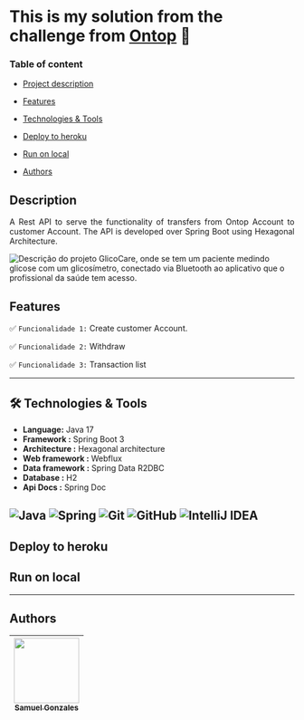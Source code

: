 # This is my solution from the challenge from [Ontop](https://www.getontop.com/) 💪

### Table of content

- [Project description](#description)

- [Features](#features)

- [Technologies & Tools](#-technologies--tools)

- [Deploy to heroku](#deploy-to-heroku)

- [Run on local](#run-on-local)

- [Authors](#authors)

## Description

<p align="justify">
A Rest API to serve the functionality of transfers from Ontop Account to customer Account. The API is developed over Spring Boot using Hexagonal Architecture. 

![Descrição do projeto GlicoCare, onde se tem um paciente medindo glicose com um glicosímetro, conectado via Bluetooth ao aplicativo que o profissional da saúde tem acesso.](https://user-images.githubusercontent.com/37356058/132422764-5a4e5300-7b04-4411-9126-387a445bc627.png)
</p>

## Features

✅ `Funcionalidade 1:` Create customer Account.

✅ `Funcionalidade 2:` Withdraw

✅ `Funcionalidade 3:` Transaction list

---------------------------------------------------------------------------------------------------------------------------------------------------------------------------------
## 🛠 Technologies & Tools

-  **Language:** Java 17
-  **Framework :** Spring Boot 3
-  **Architecture :** Hexagonal architecture
-  **Web framework :** Webflux
-  **Data framework :** Spring Data R2DBC
-  **Database :** H2
-  **Api Docs :** Spring Doc

![Java](https://img.shields.io/badge/java-%23ED8B00.svg?style=for-the-badge&logo=openjdk&logoColor=white)
![Spring](https://img.shields.io/badge/spring-%236DB33F.svg?style=for-the-badge&logo=spring&logoColor=white)
![Git](https://img.shields.io/badge/-Git-F05032?style=for-the-badge&logo=git&logoColor=white)
![GitHub](https://img.shields.io/badge/-GitHub-181717?style=for-the-badge&logo=github)
![IntelliJ IDEA](https://img.shields.io/badge/IntelliJIDEA-000000.svg?style=for-the-badge&logo=intellij-idea&logoColor=white)
---------------------------------------------------------------------------------------------------------------------------------------------------------------------------------
## Deploy to heroku

## Run on local

---------------------------------------------------------------------------------------------------------------------------------------------------------------------------------
## Authors

| [<img src="https://avatars.githubusercontent.com/u/6700707?v=4" width=115><br><sub>Samuel Gonzales</sub>](https://github.com/samusfree) |  
|:---------------------------------------------------------------------------------------------------------------------------------------:|
